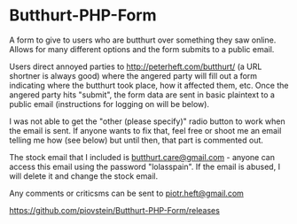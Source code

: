 Butthurt-PHP-Form
=================

A form to give to users who are butthurt over something they saw online. Allows for many different options and the form submits to a public email.

Users direct annoyed parties to http://peterheft.com/butthurt/ (a URL shortner is always good) where the angered party will fill out a form indicating where the butthurt took place, how it affected them, etc. Once the angered party hits "submit", the form data are sent in basic plaintext to a public email (instructions for logging on will be below).

I was not able to get the "other (please specify)" radio button to work when the email is sent. If anyone wants to fix that, feel free or shoot me an email telling me how (see below) but until then, that part is commented out.

The stock email that I included is butthurt.care@gmail.com - anyone can access this email using the password "lolasspain". If the email is abused, I will delete it and change the stock email. 

Any comments or criticsms can be sent to piotr.heft@gmail.com

https://github.com/piovstein/Butthurt-PHP-Form/releases
